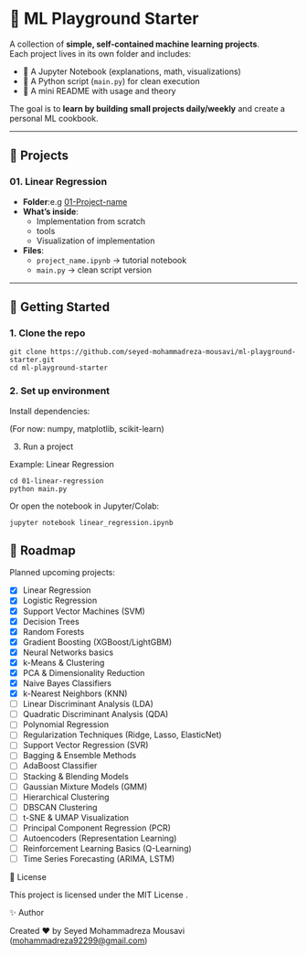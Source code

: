 # 🧪 ML Playground Starter

A collection of **simple, self-contained machine learning projects**.  
Each project lives in its own folder and includes:  
- 📓 A Jupyter Notebook (explanations, math, visualizations)  
- 🐍 A Python script (`main.py`) for clean execution  
- 📝 A mini README with usage and theory  

The goal is to **learn by building small projects daily/weekly** and create a personal ML cookbook.

---

## 📂 Projects

### 01. Linear Regression
- **Folder**:e.g [01-Project-name](01-linear-regression)  
- **What’s inside**:  
  - Implementation from scratch  
  - tools  
  - Visualization of implementation  
- **Files**:  
  - `project_name.ipynb` → tutorial notebook  
  - `main.py` → clean script version

---

## 🚀 Getting Started

### 1. Clone the repo
```
git clone https://github.com/seyed-mohammadreza-mousavi/ml-playground-starter.git
cd ml-playground-starter
```
### 2. Set up environment
Install dependencies:

(For now: numpy, matplotlib, scikit-learn)

3. Run a project

Example: Linear Regression
```
cd 01-linear-regression
python main.py
```

Or open the notebook in Jupyter/Colab:
```
jupyter notebook linear_regression.ipynb
```
## 📌 Roadmap
Planned upcoming projects:

- [x] Linear Regression  
- [x] Logistic Regression  
- [x] Support Vector Machines (SVM)  
- [x] Decision Trees  
- [x] Random Forests  
- [x] Gradient Boosting (XGBoost/LightGBM)  
- [x] Neural Networks basics  
- [x] k-Means & Clustering  
- [x] PCA & Dimensionality Reduction  
- [x] Naive Bayes Classifiers
- [x] k-Nearest Neighbors (KNN)
- [ ] Linear Discriminant Analysis (LDA)
- [ ] Quadratic Discriminant Analysis (QDA)
- [ ] Polynomial Regression
- [ ] Regularization Techniques (Ridge, Lasso, ElasticNet)
- [ ] Support Vector Regression (SVR)
- [ ] Bagging & Ensemble Methods
- [ ] AdaBoost Classifier
- [ ] Stacking & Blending Models
- [ ] Gaussian Mixture Models (GMM)
- [ ] Hierarchical Clustering
- [ ] DBSCAN Clustering
- [ ] t-SNE & UMAP Visualization
- [ ] Principal Component Regression (PCR)
- [ ] Autoencoders (Representation Learning)
- [ ] Reinforcement Learning Basics (Q-Learning)
- [ ] Time Series Forecasting (ARIMA, LSTM)

📜 License

This project is licensed under the MIT License
.

✨ Author

Created ❤️ by Seyed Mohammadreza Mousavi (mohammadreza92299@gmail.com)
